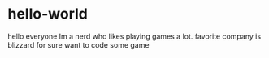 # hello-world

hello everyone
Im a nerd who likes playing games a lot.
favorite company is blizzard for sure
want to code some game 
